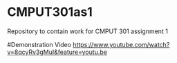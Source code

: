 # CMPUT301as1
Repository to contain work for CMPUT 301 assignment 1

#Demonstration Video
https://www.youtube.com/watch?v=8qcyRv3gMuI&feature=youtu.be
